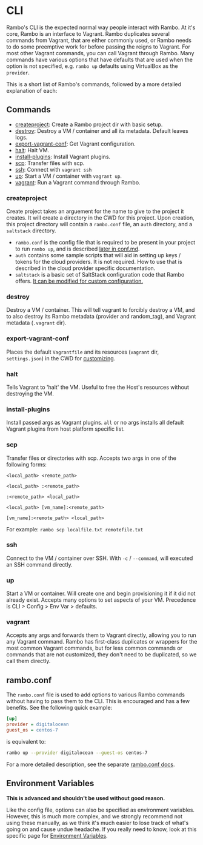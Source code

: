 # CLI

Rambo's CLI is the expected normal way people interact with Rambo. At it's core, Rambo is an interface to Vagrant. Rambo duplicates several commands from Vagrant, that are either commonly used, or Rambo needs to do some preemptive work for before passing the reigns to Vagrant. For most other Vagrant commands, you can call Vagrant through Rambo. Many commands have various options that have defaults that are used when the option is not specified, e.g. `rambo up` defaults using VirtualBox as the `provider`.

This is a short list of Rambo's commands, followed by a more detailed explanation of each:

## Commands

- [createproject](#createproject): Create a Rambo project dir with basic setup.
- [destroy](#destroy): Destroy a VM / container and all its metadata. Default leaves logs.
- [export-vagrant-conf](#export-vagrant-conf): Get Vagrant configuration.
- [halt](#halt): Halt VM.
- [install-plugins](#install-plugins): Install Vagrant plugins.
- [scp](#scp): Transfer files with scp.
- [ssh](#ssh): Connect with `vagrant ssh`
- [up](#up): Start a VM / container with `vagrant up`.
- [vagrant](#vagrant): Run a Vagrant command through Rambo.

### createproject

Create project takes an arguement for the name to give to the project it creates. It will create a directory in the CWD for this project. Upon creation, this project directory will contain a `rambo.conf` file, an `auth` directory, and a `saltstack` directory.

- `rambo.conf` is the config file that is required to be present in your project to run `rambo up`, and is described [later in conf.md](conf).
- `auth` contains some sample scripts that will aid in setting up keys / tokens for the cloud providers. It is not required. How to use that is described in the cloud provider specific documentation.
- `saltstack` is a basic set of SaltStack configuration code that Rambo offers. [It can be modified for custom configuration.](customizing)

### destroy

Destroy a VM / container. This will tell vagrant to forcibly destroy a VM, and to also destroy its Rambo metadata (provider and random_tag), and Vagrant metadata (`.vagrant` dir).

### export-vagrant-conf

Places the default `Vagrantfile` and its resources (`vagrant` dir, `settings.json`) in the CWD for [customizing](customizing).

### halt

Tells Vagrant to 'halt' the VM. Useful to free the Host's resources without destroying the VM.

### install-plugins

 Install passed args as Vagrant plugins. `all` or no args installs all default Vagrant plugins from host platform specific list.

### scp

Transfer files or directories with scp. Accepts two args in one of the
following forms:

    <local_path> <remote_path>

    <local_path> :<remote_path>

    :<remote_path> <local_path>

    <local_path> [vm_name]:<remote_path>

    [vm_name]:<remote_path> <local_path>

For example: `rambo scp localfile.txt remotefile.txt`

### ssh

Connect to the VM / container over SSH. With `-c` / `--command`, will executed an SSH command directly.

### up

Start a VM or container. Will create one and begin provisioning it if it did not already exist. Accepts many options to set aspects of your VM. Precedence is CLI > Config > Env Var > defaults.

### vagrant

Accepts any args and forwards them to Vagrant directly, allowing you to run any Vagrant command. Rambo has first-class duplicates or wrappers for the most common Vagrant commands, but for less common commands or commands that are not customized, they don't need to be duplicated, so we call them directly.

## rambo.conf

The `rambo.conf` file is used to add options to various Rambo commands without having to pass them to the CLI. This is encouraged and has a few benefits. See the following quick example:

```ini
[up]
provider = digitalocean
guest_os = centos-7
```

is equivalent to:

```bash
rambo up --provider digitalocean --guest-os centos-7
```

For a more detailed description, see the separate [rambo.conf docs](conf).

## Environment Variables

**This is advanced and shouldn't be used without good reason.**

Like the config file, options can also be specified as environment variables. However, this is much more complex, and we strongly recommend not using these manually, as we think it's much easier to lose track of what's going on and cause undue headache. If you really need to know, look at this specific page for [Environment Variables](env_vars).
